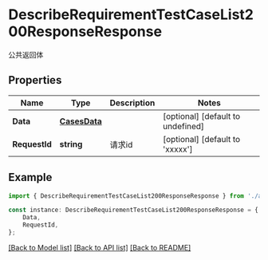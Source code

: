 # DescribeRequirementTestCaseList200ResponseResponse

公共返回体

## Properties

Name | Type | Description | Notes
------------ | ------------- | ------------- | -------------
**Data** | [**CasesData**](CasesData.md) |  | [optional] [default to undefined]
**RequestId** | **string** | 请求id | [optional] [default to 'xxxxx']

## Example

```typescript
import { DescribeRequirementTestCaseList200ResponseResponse } from './api';

const instance: DescribeRequirementTestCaseList200ResponseResponse = {
    Data,
    RequestId,
};
```

[[Back to Model list]](../README.md#documentation-for-models) [[Back to API list]](../README.md#documentation-for-api-endpoints) [[Back to README]](../README.md)
